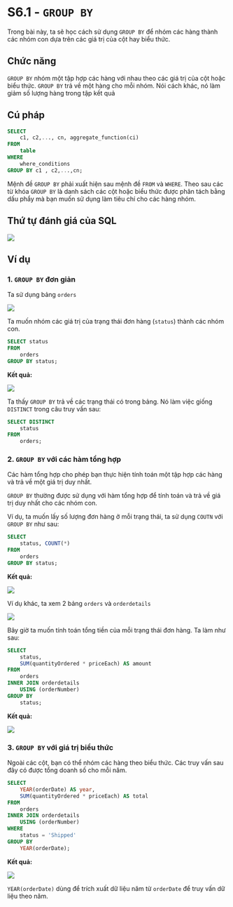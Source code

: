 # S6.1 - `GROUP BY`

Trong bài này, ta sẽ học cách sử dụng `GROUP BY` để nhóm các hàng thành các nhóm con dựa trên các giá trị của cột hay biểu thức.

## Chức năng
`GROUP BY` nhóm một tập hợp các hàng với nhau theo các giá trị của cột hoặc biểu thức. `GROUP BY` trả về một hàng cho mỗi nhóm. Nói cách khác, nó làm giảm số lượng hàng trong tập kết quả

## Cú pháp
```sql
SELECT 
    c1, c2,..., cn, aggregate_function(ci)
FROM
    table
WHERE
    where_conditions
GROUP BY c1 , c2,...,cn;
```

Mệnh đề `GROUP BY` phải xuất hiện sau mệnh đề `FROM` và `WHERE`. Theo sau các từ khóa `GROUP BY` là danh sách các cột hoặc biểu thức được phân tách bằng dấu phẩy mà bạn muốn sử dụng làm tiêu chí cho các hàng nhóm.

## Thứ tự đánh giá của SQL

<img src="https://i.imgur.com/e9DNEE0.png">

## Ví dụ
### 1. `GROUP BY` đơn giản
Ta sử dụng bảng `orders` 

<img src="https://i.imgur.com/o4i0zSz.png">

Ta muốn nhóm các giá trị của trạng thái đơn hàng (`status`) thành các nhóm con.

```sql
SELECT status
FROM 
    orders
GROUP BY status;
```

**Kết quả:**

<img src="https://i.imgur.com/kexDk87.png">

Ta thấy `GROUP BY` trả về các trạng thái có trong bảng. Nó làm việc giống `DISTINCT` trong câu truy vấn sau:
```sql
SELECT DISTINCT
    status
FROM
    orders;
```

### 2. `GROUP BY` với các hàm tổng hợp
Các hàm tổng hợp cho phép bạn thực hiện tính toán một tập hợp các hàng và trả về một giá trị duy nhất.

`GROUP BY` thường được sử dụng với hàm tổng hợp để tính toán và trả về giá trị duy nhất cho các nhóm con.

Ví dụ, ta muốn lấy số lượng đơn hàng ở mỗi trạng thái, ta sử dụng `COUTN` với `GROUP BY`  như sau:
```sql
SELECT 
    status, COUNT(*)
FROM
    orders
GROUP BY status;
```

**Kết quả:**

<img src="https://i.imgur.com/oxy6tfS.png">

Ví dụ khác, ta xem 2 bảng `orders` và `orderdetails`

<img src="https://i.imgur.com/866AS8W.png">

Bây giờ ta muốn tính toán tổng tiền của mỗi trạng thái đơn hàng. Ta làm như sau:
```sql
SELECT 
    status, 
    SUM(quantityOrdered * priceEach) AS amount
FROM
    orders
INNER JOIN orderdetails
    USING (orderNumber)
GROUP BY 
    status;
```

**Kết quả:**

<img src="https://i.imgur.com/pQGUqh2.png">

### 3. `GROUP BY` với giá trị biểu thức
Ngoài các cột, bạn có thể nhóm các hàng theo biểu thức. Các truy vấn sau đây có được tổng doanh số cho mỗi năm.
```sql
SELECT 
    YEAR(orderDate) AS year,
    SUM(quantityOrdered * priceEach) AS total
FROM
    orders
INNER JOIN orderdetails 
    USING (orderNumber)
WHERE
    status = 'Shipped'
GROUP BY 
    YEAR(orderDate);
```

**Kết quả:**

<img src="https://i.imgur.com/CZaHQRX.png">

`YEAR(orderDate)` dùng để trích xuất dữ liệu năm từ `orderDate` để truy vấn dữ liệu theo năm.

